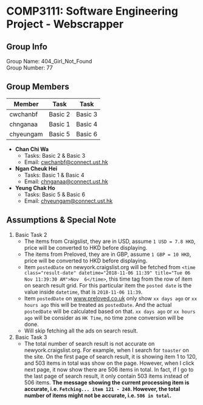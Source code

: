 # COMP3111: Software Engineering Project - Webscrapper

## Group Info

Group Name: 404_Girl_Not_Found  
Group Number: 77  

## Group Members

|  Member | Task | Task |
|----|----|----|
| cwchanbf | Basic 2 | Basic 3 |
| chnganaa | Basic 1 | Basic 4 |
| chyeungam | Basic 5 | Basic 6 |

- **Chan Chi Wa**
	- Tasks: Basic 2 & Basic 3
	- Email: cwchanbf@connect.ust.hk
- **Ngan Cheuk Hei**
	- Tasks: Basic 1 & Basic 4
	- Email: chnganaa@connect.ust.hk
- **Yeung Chak Ho**
	- Tasks: Basic 5 & Basic 6
	- Email: chyeungam@connect.ust.hk

## Assumptions & Special Note

1. Basic Task 2
	- The items from Craigslist, they are in USD, assume `1 USD = 7.8 HKD`, price will be converted to HKD before displaying.
	- The items from Preloved, they are in GBP, assume `1 GBP = 10 HKD`, price will be converted to HKD before displaying.
	- Item `postedDate` on newyork.craigslist.org will be fetched from ```<time class="result-date" datetime="2018-11-06 11:39" title="Tue 06 Nov 11:39:30 AM">Nov  6</time>```, this time tag from the row of item on search result grid. For this particular item the `posted date` is the value inside `datetime`, that is `2018-11-06 11:39`.
	- Item `postedDate` on www.preloved.co.uk only show `xx days ago` or `xx hours ago` this will be treated as `postedDate`. And the actual `postedDate` will be calculated based on that. `xx days ago` or `xx hours ago` will be consider as `HK Time`, no time zone conversion will be done.
	- Will skip fetching all the ads on search result.
2. Basic Task 3
	- The total number of search result is not accurate on newyork.craigslist.org. For example, when I search for `toaster` on the site. On the first page of search result, it is showing item 1 to 120, and 503 items in total was show on the page. However, when I click next page, it now show there are 506 items in total. In fact, if I go to the last page of search result, it only contain 503 items instead of 506 items. **The message showing the current processing item is accurate, i.e. `Fetching... item 121 - 240`. However, the total number of items might not be accurate, i.e. `506 in total`.**
